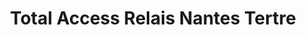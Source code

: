 ---
title: "Total Access Relais Nantes Tertre"
url: /nantes/total-access-relais-nantes-tertre/
shop: Lebensmittel
---